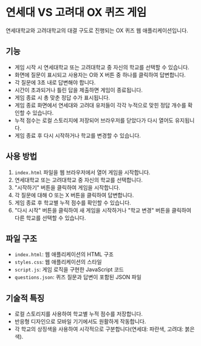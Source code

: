 # 연세대 VS 고려대 OX 퀴즈 게임

연세대학교와 고려대학교의 대결 구도로 진행되는 OX 퀴즈 웹 애플리케이션입니다.

## 기능

- 게임 시작 시 연세대학교 또는 고려대학교 중 자신의 학교를 선택할 수 있습니다.
- 화면에 질문이 표시되고 사용자는 O와 X 버튼 중 하나를 클릭하여 답변합니다.
- 각 질문에 3초 내로 답변해야 합니다.
- 시간이 초과되거나 틀린 답을 제출하면 게임이 종료됩니다.
- 게임 종료 시 총 맞춘 정답 수가 표시됩니다.
- 게임 종료 화면에서 연세대와 고려대 유저들이 각각 누적으로 맞힌 정답 개수를 확인할 수 있습니다.
- 누적 점수는 로컬 스토리지에 저장되어 브라우저를 닫았다가 다시 열어도 유지됩니다.
- 게임 종료 후 다시 시작하거나 학교를 변경할 수 있습니다.

## 사용 방법

1. `index.html` 파일을 웹 브라우저에서 열어 게임을 시작합니다.
2. 연세대학교 또는 고려대학교 중 자신의 학교를 선택합니다.
3. "시작하기" 버튼을 클릭하여 게임을 시작합니다.
4. 각 질문에 대해 O 또는 X 버튼을 클릭하여 답변합니다.
5. 게임 종료 후 학교별 누적 점수를 확인할 수 있습니다.
6. "다시 시작" 버튼을 클릭하여 새 게임을 시작하거나 "학교 변경" 버튼을 클릭하여 다른 학교를 선택할 수 있습니다.

## 파일 구조

- `index.html`: 웹 애플리케이션의 HTML 구조
- `styles.css`: 웹 애플리케이션의 스타일
- `script.js`: 게임 로직을 구현한 JavaScript 코드
- `questions.json`: 퀴즈 질문과 답변이 포함된 JSON 파일

## 기술적 특징

- 로컬 스토리지를 사용하여 학교별 누적 점수를 저장합니다.
- 반응형 디자인으로 모바일 기기에서도 원활하게 작동합니다.
- 각 학교의 상징색을 사용하여 시각적으로 구분합니다(연세대: 파란색, 고려대: 붉은색).